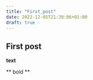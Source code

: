 ```yaml
---
title: "First_post"
date: 2022-12-05T21:39:06+01:00
draft: true
---
```

## First post

__text__

** bold **

